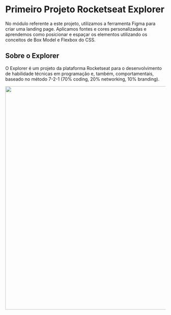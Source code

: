 # Primeiro Projeto Rocketseat Explorer

No módulo referente a este projeto, utilizamos a ferramenta Figma para criar uma landing page. Aplicamos fontes e cores personalizadas e aprendemos como posicionar e espaçar os elementos utilizando os conceitos de Box Model e Flexbox do CSS.



## Sobre o Explorer

O Explorer é um projeto da plataforma Rocketseat para o desenvolvimento de habilidade técnicas em programação e, também, comportamentais, baseado no método 7-2-1 (70% coding, 20% networking, 10% branding).



<div align="center">
  <img src="https://user-images.githubusercontent.com/107209192/185673776-0c4a60b8-f415-48cc-bc9c-c80b545e4623.png" width="700px">
</div>
